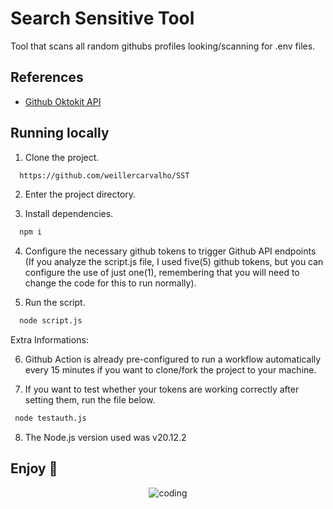 # Search Sensitive Tool


Tool that scans all random githubs profiles looking/scanning for .env files.

## References

 - [Github Oktokit API](https://github.com/octokit)


## Running locally

1. Clone the project.

```bash
  https://github.com/weillercarvalho/SST
```

2. Enter the project directory.

3. Install dependencies.

```bash
  npm i
```
4. Configure the necessary github tokens to trigger Github API endpoints (If you analyze the script.js file, I used five(5) github tokens, but you can configure the use of just one(1), remembering that you will need to change the code for this to run normally).

5. Run the script.

```bash
  node script.js
```
Extra Informations:

6. Github Action is already pre-configured to run a workflow automatically every 15 minutes if you want to clone/fork the project to your machine.

7. If you want to test whether your tokens are working correctly after setting them, run the file below.
   
```bash
 node testauth.js
```
8. The Node.js version used was v20.12.2

   
## Enjoy 🚀

<div align='center'>
 <img src='https://i.giphy.com/media/v1.Y2lkPTc5MGI3NjExanNoM3h2a2FiNjlwbmlsM284bDI5Mjl4cnpkMm5lNXk4OTI0cHUxMiZlcD12MV9pbnRlcm5hbF9naWZfYnlfaWQmY3Q9Zw/unxCGmTuBvwo2djRLA/giphy.gif' alt='coding'>
</div>

